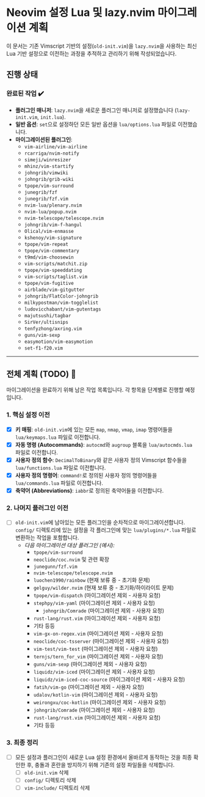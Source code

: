 # Neovim 설정 Lua 및 lazy.nvim 마이그레이션 계획

이 문서는 기존 Vimscript 기반의 설정(`old-init.vim`)을 `lazy.nvim`을 사용하는 최신 Lua 기반 설정으로 이전하는 과정을 추적하고 관리하기 위해 작성되었습니다.

## 진행 상태

### 완료된 작업 ✔️

- **플러그인 매니저**: `lazy.nvim`을 새로운 플러그인 매니저로 설정했습니다 (`lazy-init.vim`, `init.lua`).
- **일반 옵션**: `set`으로 설정하던 모든 일반 옵션을 `lua/options.lua` 파일로 이전했습니다.
- **마이그레이션된 플러그인**:
  - `vim-airline/vim-airline`
  - `rcarriga/nvim-notify`
  - `simeji/winresizer`
  - `mhinz/vim-startify`
  - `johngrib/vimwiki`
  - `johngrib/grib-wiki`
  - `tpope/vim-surround`
  - `junegrib/fzf`
  - `junegrib/fzf.vim`
  - `nvim-lua/plenary.nvim`
  - `nvim-lua/popup.nvim`
  - `nvim-telescope/telescope.nvim`
  - `johngrib/vim-f-hangul`
  - `Olical/vim-enmasse`
  - `kshenoy/vim-signature`
  - `tpope/vim-repeat`
  - `tpope/vim-commentary`
  - `t9md/vim-choosewin`
  - `vim-scripts/matchit.zip`
  - `tpope/vim-speeddating`
  - `vim-scripts/taglist.vim`
  - `tpope/vim-fugitive`
  - `airblade/vim-gitgutter`
  - `johngrib/FlatColor-johngrib`
  - `milkypostman/vim-togglelist`
  - `ludovicchabant/vim-gutentags`
  - `majutsushi/tagbar`
  - `SirVer/ultisnips`
  - `tenfyzhong/axring.vim`
  - `guns/vim-sexp`
  - `easymotion/vim-easymotion`
  - `set-f1-f20.vim`

---

## 전체 계획 (TODO) 📝

마이그레이션을 완료하기 위해 남은 작업 목록입니다. 각 항목을 단계별로 진행할 예정입니다.

### 1. 핵심 설정 이전

- [x] **키 매핑**: `old-init.vim`에 있는 모든 `map`, `nmap`, `vmap`, `imap` 명령어들을 `lua/keymaps.lua` 파일로 이전합니다.
- [x] **자동 명령 (Autocommands)**: `autocmd`와 `augroup` 블록을 `lua/autocmds.lua` 파일로 이전합니다.
- [x] **사용자 정의 함수**: `DecimalToBinary`와 같은 사용자 정의 Vimscript 함수들을 `lua/functions.lua` 파일로 이전합니다.
- [x] **사용자 정의 명령어**: `command!`로 정의된 사용자 정의 명령어들을 `lua/commands.lua` 파일로 이전합니다.
- [x] **축약어 (Abbreviations)**: `iabbr`로 정의된 축약어들을 이전합니다.

### 2. 나머지 플러그인 이전

- [ ] `old-init.vim`에 남아있는 모든 플러그인을 순차적으로 마이그레이션합니다. `config/` 디렉토리에 있는 설정을 각 플러그인에 맞는 `lua/plugins/*.lua` 파일로 변환하는 작업을 포함합니다.
  - *다음 마이그레이션 대상 플러그인 (예시):*
    - `tpope/vim-surround`
    - `neoclide/coc.nvim` 및 관련 확장
    - `junegunn/fzf.vim`
    - `nvim-telescope/telescope.nvim`
    - `luochen1990/rainbow` (현재 보류 중 - 초기화 문제)
    - `gelguy/wilder.nvim` (현재 보류 중 - 초기화/하이라이트 문제)
    - `tpope/vim-dispatch` (마이그레이션 제외 - 사용자 요청)
    - `stephpy/vim-yaml` (마이그레이션 제외 - 사용자 요청)
        - `johngrib/Comrade` (마이그레이션 제외 - 사용자 요청)
    - `rust-lang/rust.vim` (마이그레이션 제외 - 사용자 요청)
    - 기타 등등
    - `vim-gx-on-regex.vim` (마이그레이션 제외 - 사용자 요청)
    - `neoclide/coc-tsserver` (마이그레이션 제외 - 사용자 요청)
    - `vim-test/vim-test` (마이그레이션 제외 - 사용자 요청)
    - `ternjs/tern_for_vim` (마이그레이션 제외 - 사용자 요청)
    - `guns/vim-sexp` (마이그레이션 제외 - 사용자 요청)
    - `liquidz/vim-iced` (마이그레이션 제외 - 사용자 요청)
    - `liquidz/vim-iced-coc-source` (마이그레이션 제외 - 사용자 요청)
    - `fatih/vim-go` (마이그레이션 제외 - 사용자 요청)
    - `udalov/kotlin-vim` (마이그레이션 제외 - 사용자 요청)
    - `weirongxu/coc-kotlin` (마이그레이션 제외 - 사용자 요청)
    - `johngrib/Comrade` (마이그레이션 제외 - 사용자 요청)
    - `rust-lang/rust.vim` (마이그레이션 제외 - 사용자 요청)
    - 기타 등등

### 3. 최종 정리

- [ ] 모든 설정과 플러그인이 새로운 Lua 설정 환경에서 올바르게 동작하는 것을 최종 확인한 후, 충돌과 혼란을 방지하기 위해 기존의 설정 파일들을 삭제합니다.
  - [ ] `old-init.vim` 삭제
  - [ ] `config/` 디렉토리 삭제
  - [ ] `vim-include/` 디렉토리 삭제

